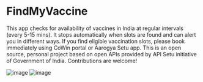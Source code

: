 # FindMyVaccine
This app checks for availability of vaccines in India at regular intervals (every 5-15 mins). It stops automatically when slots are found and can alert you in different ways. If you find eligible vaccination slots, please book immediately using CoWin portal or Aarogya Setu app. This is an open source, personal project based on open APIs provided by API Setu initiative of Government of India. Contributions are welcome!

![image](https://user-images.githubusercontent.com/54526452/118675680-68afa700-b818-11eb-90bc-488d532b6c44.png)
![image](https://user-images.githubusercontent.com/54526452/118675168-02c31f80-b818-11eb-9971-fbded7aa33fe.png)
